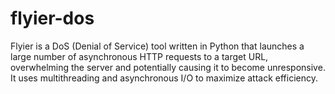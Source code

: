 # flyier-dos
Flyier is a DoS (Denial of Service) tool written in Python that launches a large number of asynchronous HTTP requests to a target URL, overwhelming the server and potentially causing it to become unresponsive. It uses multithreading and asynchronous I/O to maximize attack efficiency.
